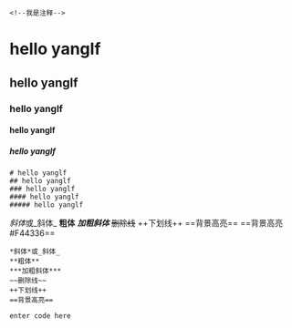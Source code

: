 <!--我是注释-->
```
<!--我是注释-->
```
# hello yanglf
## hello yanglf
### hello yanglf
#### hello yanglf
##### hello yanglf
```
# hello yanglf
## hello yanglf
### hello yanglf
#### hello yanglf
##### hello yanglf
```

*斜体*或_斜体_
**粗体**
***加粗斜体***
~~删除线~~
++下划线++
==背景高亮==
==背景高亮 #F44336==


```
*斜体*或_斜体_
**粗体**
***加粗斜体***
~~删除线~~
++下划线++
==背景高亮==
```


``` javascript
enter code here
```